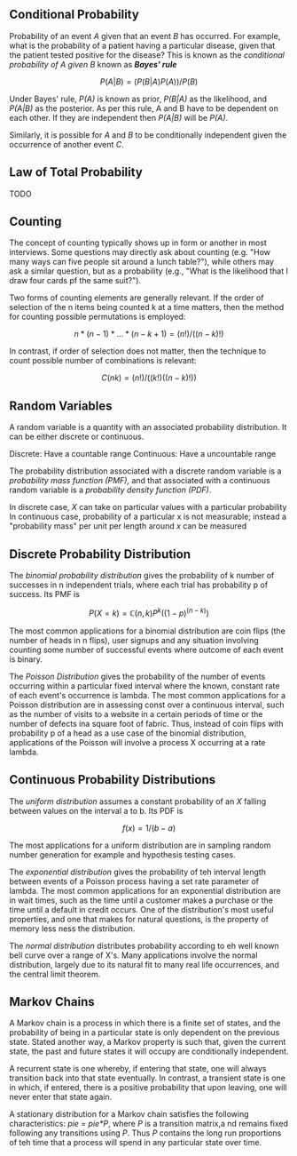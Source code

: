 ## Conditional Probability

Probability of an event _A_ given that an event _B_ has occurred.
For example, what is the probability of a patient having a particular disease, given that the patient tested positive
for the disease?
This is known as the _conditional probability of A given B_ known as _**Bayes' rule**_

$$
P(A|B) = (P(B|A)P(A))/P(B)
$$

Under Bayes' rule, _P(A)_ is known as prior, _P(B|A)_ as the likelihood, and _P(A|B)_ as the posterior.
As per this rule, A and B have to be dependent on each other. If they are independent then _P(A|B)_ will be _P(A)_.

Similarly, it is possible for _A_ and _B_ to be conditionally independent given the occurrence of another event _C_.

## Law of Total Probability

TODO

## Counting

The concept of counting typically shows up in form or another in most interviews. Some questions may directly ask about
counting (e.g. "How many ways can five people sit around a lunch table?"),
while others may ask a similar question, but as a probability (e.g., "What is the likelihood that I draw four cards pf
the same suit?").

Two forms of counting elements are generally relevant. If the order of selection of the n items being counted k at a
time matters, then the method for counting possible permutations is employed:

$$
n * (n-1) * ... * (n - k + 1) = (n!)/((n-k)!)
$$

In contrast, if order of selection does not matter, then the technique to count possible number of combinations is
relevant:

$$
C(n k) = (n!)/((k!)((n-k)!))
$$

## Random Variables

A random variable is a quantity with an associated probability distribution. It can be either discrete or continuous.

Discrete: Have a countable range
Continuous: Have a uncountable range

The probability distribution associated with a discrete random variable is a _probability mass function (PMF),_
and that associated with a continuous random variable is a _probability density function (PDF)_.

In discrete case, _X_ can take on particular values with a particular probability
In continuous case, probability of a particular x is not measurable; instead a "probability mass" per unit per length
around _x_ can be measured

## Discrete Probability Distribution

The _binomial probability distribution_ gives the probability of k number of successes in n independent trials, where
each
trial has probability p of success. Its PMF is

$$
P(X=k) = ℂ(n,k)P^k((1-p)^(n-k))
$$

The most common applications for a binomial distribution are coin flips (the number of heads in n flips), user signups
and any situation involving counting some number of successful events where outcome of each event is binary.

The _Poisson Distribution_ gives the probability of the number of events occurring within a particular fixed interval
where the known, constant rate of each event's occurrence is lambda.
The most common applications for a Poisson distribution are in assessing const over a continuous interval, such as
the number of visits to a website in a certain periods of time or the number of defects ina square foot of fabric. Thus,
instead of coin flips with probability p of a head as a use case of the binomial distribution, applications of the
Poisson will involve a process X occurring at a rate lambda.

## Continuous Probability Distributions

The _uniform distribution_ assumes a constant probability of an _X_ falling between values on the interval a to b.
Its PDF is

$$
f(x)=1/(b-a)
$$

The most applications for a uniform distribution are in sampling random number generation for example and hypothesis
testing cases.

The _exponential distribution_ gives the probability of teh interval length between events of a Poisson process having a
set rate parameter of lambda.
The most common applications for an exponential distribution are in wait times, such as the time until a customer makes
a purchase or the time until a default in credit occurs. One of the distribution's most useful properties, and one that
makes for natural questions, is the property of memory less ness the distribution.

The _normal distribution_ distributes probability according to eh well known bell curve over a range of X's. Many
applications involve the normal distribution, largely due to its natural fit to many real life occurrences, and the
central limit theorem.

## Markov Chains

A Markov chain is a process in which there is a finite set of states, and the probability of being in a particular state
is only dependent on the previous state.
Stated another way, a Markov property is such that, given the current state, the past and future states it will occupy
are conditionally independent.

A recurrent state is one whereby, if entering that state, one will always transition back into that state eventually.
In contrast, a transient state is one in which, if entered, there is a positive probability that upon leaving, one will
never enter that state again.

A stationary distribution for a Markov chain satisfies the following characteristics: _pie = pie*P_,
where _P_ is a transition matrix,a nd remains fixed following any transitions using _P_. Thus _P_ contains the long run
proportions of teh time that a process will spend in any particular state over time.


